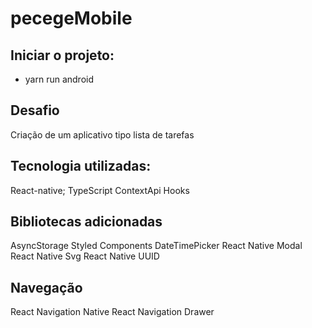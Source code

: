 # pecegeMobile
## Iniciar o projeto:
- yarn run android

## Desafio
  Criação de um aplicativo tipo lista de tarefas

## Tecnologia utilizadas: 

  React-native;
  TypeScript
  ContextApi
  Hooks

## Bibliotecas adicionadas

  AsyncStorage
  Styled Components
  DateTimePicker
  React Native Modal
  React Native Svg
  React Native UUID

## Navegação

  React Navigation Native
  React Navigation Drawer



